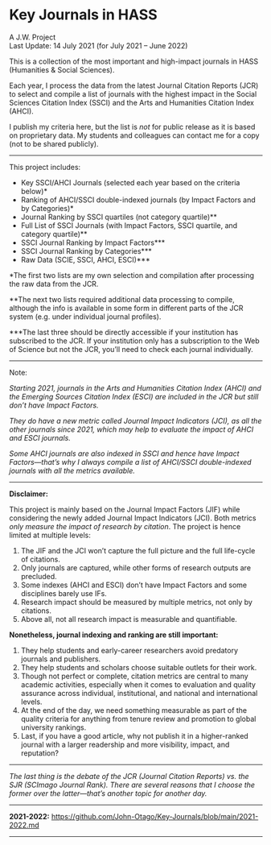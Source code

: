 # Key Journals in HASS

A J.W. Project  
Last Update: 14 July 2021 (for July 2021 – June 2022)  

This is a collection of the most important and high-impact journals in HASS (Humanities & Social Sciences).

Each year, I process the data from the latest Journal Citation Reports (JCR) to select and compile a list of journals with the highest impact in the Social Sciences Citation Index (SSCI) and the Arts and Humanities Citation Index (AHCI).

I publish my criteria here, but the list is *not* for public release as it is based on proprietary data. My students and colleagues can contact me for a copy (not to be shared publicly).
  
---
  
This project includes:
- Key SSCI/AHCI Journals (selected each year based on the criteria below)\*
- Ranking of AHCI/SSCI double-indexed journals (by Impact Factors and by Categories)\*
- Journal Ranking by SSCI quartiles (not category quartile)\**
- Full List of SSCI Journals (with Impact Factors, SSCI quartile, and category quartile)\**
- SSCI Journal Ranking by Impact Factors\***
- SSCI Journal Ranking by Categories\***
- Raw Data (SCIE, SSCI, AHCI, ESCI)\***

\*The first two lists are my own selection and compilation after processing the raw data from the JCR.

\**The next two lists required additional data processing to compile, although the info is available in some form in different parts of the JCR system (e.g. under individual journal profiles).

\***The last three should be directly accessible if your institution has subscribed to the JCR. If your institution only has a subscription to the Web of Science but not the JCR, you’ll need to check each journal individually.
  
---
  
Note: 

*Starting 2021, journals in the Arts and Humanities Citation Index (AHCI) and the Emerging Sources Citation Index (ESCI) are included in the JCR but still don’t have Impact Factors.*

*They do have a new metric called Journal Impact Indicators (JCI), as all the other journals since 2021, which may help to evaluate the impact of AHCI and ESCI journals.*

*Some AHCI journals are also indexed in SSCI and hence have Impact Factors—that’s why I always compile a list of AHCI/SSCI double-indexed journals with all the metrics available.*
  
---
  
**Disclaimer:**

This project is mainly based on the Journal Impact Factors (JIF) while considering the newly added Journal Impact Indicators (JCI). Both metrics *only measure the impact of research by citation*. The project is hence limited at multiple levels: 

1. The JIF and the JCI won’t capture the full picture and the full life-cycle of citations.
2. Only journals are captured, while other forms of research outputs are precluded.
3. Some indexes (AHCI and ESCI) don’t have Impact Factors and some disciplines barely use IFs.
4. Research impact should be measured by multiple metrics, not only by citations.
5. Above all, not all research impact is measurable and quantifiable.

**Nonetheless, journal indexing and ranking are still important:**

1. They help students and early-career researchers avoid predatory journals and publishers.
2. They help students and scholars choose suitable outlets for their work.
3. Though not perfect or complete, citation metrics are central to many academic activities, especially when it comes to evaluation and quality assurance across individual, institutional, and national and international levels.
4. At the end of the day, we need something measurable as part of the quality criteria for anything from tenure review and promotion to global university rankings.
5. Last, if you have a good article, why not publish it in a higher-ranked journal with a larger readership and more visibility, impact, and reputation?
  
---
  
*The last thing is the debate of the JCR (Journal Citation Reports) vs. the SJR (SCImago Journal Rank). There are several reasons that I choose the former over the latter—that’s another topic for another day.*
  
---
  
**2021-2022:** https://github.com/John-Otago/Key-Journals/blob/main/2021-2022.md
  
---
  
